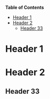 **Table of Contents**

* [Header 1](#header-1)
* [Header 2](#header-2)
	* [Header 33](#header-33)



# Header 1

# Header 2

## Header 33




